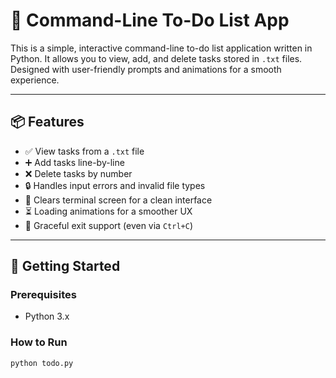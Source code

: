 # 📝 Command-Line To-Do List App

This is a simple, interactive command-line to-do list application written in Python. It allows you to view, add, and delete tasks stored in `.txt` files. Designed with user-friendly prompts and animations for a smooth experience.

---

## 📦 Features

- ✅ View tasks from a `.txt` file
- ➕ Add tasks line-by-line
- ❌ Delete tasks by number
- 🔒 Handles input errors and invalid file types
- 🧹 Clears terminal screen for a clean interface
- ⏳ Loading animations for a smoother UX
- 🚪 Graceful exit support (even via `Ctrl+C`)

---

## 🚀 Getting Started

### Prerequisites

- Python 3.x

### How to Run

```bash
python todo.py
